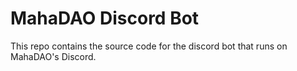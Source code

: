 # MahaDAO Discord Bot

This repo contains the source code for the discord bot that runs on MahaDAO's Discord.

